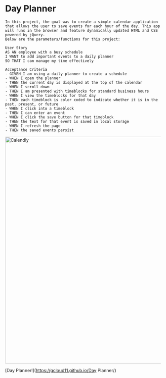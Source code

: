# Day Planner
```
In this project, the goal was to create a simple calendar application that allows the user to save events for each hour of the day. This app will runs in the browser and feature dynamically updated HTML and CSS powered by jQuery.
Below are the parameters/functions for this project:
```
```
User Story
AS AN employee with a busy schedule
I WANT to add important events to a daily planner
SO THAT I can manage my time effectively
```
```
Acceptance Criteria
- GIVEN I am using a daily planner to create a schedule
- WHEN I open the planner
- THEN the current day is displayed at the top of the calendar
- WHEN I scroll down
- THEN I am presented with timeblocks for standard business hours
- WHEN I view the timeblocks for that day
- THEN each timeblock is color coded to indicate whether it is in the past, present, or future
- WHEN I click into a timeblock
- THEN I can enter an event
- WHEN I click the save button for that timeblock
- THEN the text for that event is saved in local storage
- WHEN I refresh the page
- THEN the saved events persist
```

<img width="732" alt="Calendly" src="https://user-images.githubusercontent.com/67169488/90987598-bfba7100-e551-11ea-98dc-c02929546ff0.png">


[Day Planner!](https://gcloud11.github.io/Day Planner/)






